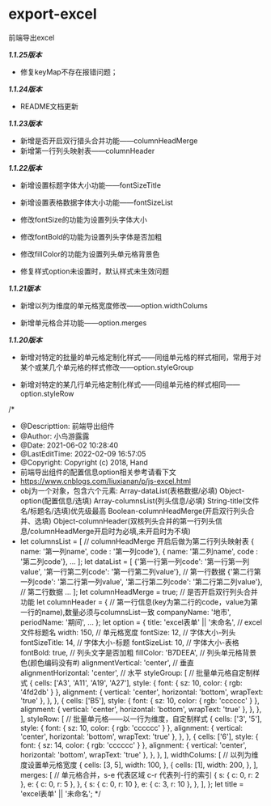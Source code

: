 # export-excel
前端导出excel

***1.1.25版本***

- 修复keyMap不存在报错问题；


***1.1.24版本***

- README文档更新

***1.1.23版本***

- 新增是否开启双行猎头合并功能——columnHeadMerge
- 新增第一行列头映射表——columnHeader

***1.1.22版本***

- 新增设置标题字体大小功能——fontSizeTitle

- 新增设置表格数据字体大小功能——fontSizeList

- 修改fontSize的功能为设置列头字体大小

- 修改fontBold的功能为设置列头字体是否加粗

- 修改fillColor的功能为设置列头单元格背景色

- 修复样式option未设置时，默认样式未生效问题

***1.1.21版本***

- 新增以列为维度的单元格宽度修改——option.widthColums

- 新增单元格合并功能——option.merges

***1.1.20版本***

- 新增对特定的批量的单元格定制化样式——同组单元格的样式相同，常用于对某个或某几个单元格的样式修改——option.styleGroup

- 新增对特定的某几行单元格定制化样式——同组单元格的样式相同——option.styleRow

/*
 * @Descripttion: 前端导出组件
 * @Author: 小鸟游露露
 * @Date: 2021-06-02 10:28:40
 * @LastEditTime: 2022-02-09 16:57:05
 * @Copyright: Copyright (c) 2018, Hand
 * 前端导出组件的配置信息option相关参考请看下文
 * https://www.cnblogs.com/liuxianan/p/js-excel.html
 * obj为一个对象，包含六个元素: Array-dataList(表格数据/必填)  Object-option(配置信息/选填) Array-columnsList(列头信息/必填) String-title(文件名/标题名/选填)优先级最高 Boolean-columnHeadMerge(开启双行列头合并、选填) Object-columnHeader(双核列头合并的第一行列头信息/columnHeadMerge开启时为必填,未开启时为不填)
 * let columnsList = [ // columnHeadMerge 开启后做为第二行列头映射表
      { name: '第一列name', code : '第一列code'},
      { name: '第二列name', code : '第二列code'},
      ...
    ];
    let dataList = [
        {'第一行第一列code': '第一行第一列value', '第一行第二列code': '第一行第二列value'}, // 第一行数据
        {'第二行第一列code': '第二行第一列value', '第二行第二列code': '第二行第二列value'}, // 第二行数据
        ...
    ];
    let columnHeadMerge = true; // 是否开启双行列头合并功能
    let columnHeader = { // 第一行信息(key为第二行的code，value为第一行的name),数量必须与columnsList一致
        companyName: '地市',
        periodName: '期间',
        ...
    };
    let option = {
        title: 'excel表单' || '未命名', // excel文件标题名
        width: 150, // 单元格宽度
        fontSize: 12, // 字体大小-列头
        fontSizeTitle: 14, // 字体大小-标题
        fontSizeList: 10, // 字体大小-表格
        fontBold: true, // 列头文字是否加粗
        fillColor: 'B7DEEA', // 列头单元格背景色(颜色编码没有#)
        alignmentVertical: 'center', // 垂直
        alignmentHorizontal: 'center', // 水平
        styleGroup: [ // 批量单元格自定制样式
            {
                cells: ['A3', 'A11', 'A19', 'A27'],
                style: {
                    font: { sz: 10, color: { rgb: '4fd2db' } },
                    alignment: { vertical: 'center', horizontal: 'bottom', wrapText: 'true' },
                },
            },
            {
                cells: ['B5'],
                style: {
                    font: { sz: 10, color: { rgb: 'cccccc' } },
                    alignment: { vertical: 'center', horizontal: 'bottom', wrapText: 'true' },
                },
            },
        ],
        styleRow: [ // 批量单元格——以一行为维度，自定制样式
            {
                cells: ['3', '5'],
                style: {
                    font: { sz: 10, color: { rgb: 'cccccc' } },
                    alignment: { vertical: 'center', horizontal: 'bottom', wrapText: 'true' },
                },
            },
            {
                cells: ['6'],
                style: {
                    font: { sz: 14, color: { rgb: 'cccccc' } },
                    alignment: { vertical: 'center', horizontal: 'bottom', wrapText: 'true' },
                },
            },
        ],
        widthColums: [ // 以列为维度设置单元格宽度
            {
                cells: [3, 5],
                width: 100,
            },
            {
                cells: [1],
                width: 200,
            },
        ],
        merges: [ // 单元格合并，s-e 代表区域 c-r 代表列-行的索引
            {
                s: { c: 0, r: 2 },
                e: { c: 0, r: 5 },
            },
            {
                s: { c: 0, r: 10 },
                e: { c: 3, r: 10 },
            },
        ],
    };
    let title = 'excel表单' || '未命名';
 */
